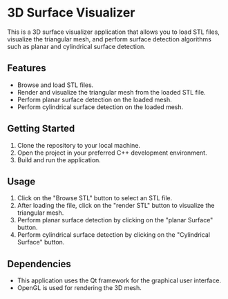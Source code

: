 # 3D Surface Visualizer

This is a 3D surface visualizer application that allows you to load STL files, visualize the triangular mesh, and perform surface detection algorithms such as planar and cylindrical surface detection.

## Features
- Browse and load STL files.
- Render and visualize the triangular mesh from the loaded STL file.
- Perform planar surface detection on the loaded mesh.
- Perform cylindrical surface detection on the loaded mesh.

## Getting Started
1. Clone the repository to your local machine.
2. Open the project in your preferred C++ development environment.
3. Build and run the application.

## Usage
1. Click on the "Browse STL" button to select an STL file.
2. After loading the file, click on the "render STL" button to visualize the triangular mesh.
3. Perform planar surface detection by clicking on the "planar Surface" button.
4. Perform cylindrical surface detection by clicking on the "Cylindrical Surface" button.

## Dependencies
- This application uses the Qt framework for the graphical user interface.
- OpenGL is used for rendering the 3D mesh.

